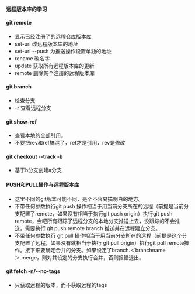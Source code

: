 #### 远程版本库的学习

#### git remote
- 显示已经注册了的远程仓库版本库
- set-url 改远程版本库的地址
- set-url --push 为推送操作设置单独的地址
- rename 改名字
- update 获取所有远程版本库的更新
- remote 删除某个注册的远程版本库

#### git branch
- 检查分支
- -r 查看远程分支

#### git show-ref
- 查看本地的全部引用。
- 不要把rev和ref搞混了，ref才是引用，rev是修改

#### git checkout --track -b <aBranch> <bBranch>
- 基于b分支创建a分支

#### PUSH和PULL操作与远程版本库
- 这里不同的git版本可能不同，是个不容易搞明白的地方。
- 不带任何参数执行git push 操作相当于用当前分支所在的远程（前提是当前分支配置了remote，如果没有相当于执行git push origin）执行git push remote，会吧所有跟踪了远程分支的本地分支推送上去，没跟踪的不会推送，需要执行 git push remote branch 推送并在远程建立分支。
- 不带任何参数执行 git pull 操作相当于用当前分支所在的远程（前提是这个分支配置了远程，如果没有就相当于执行 git pull origin）执行git pull remote操作。接下来要确定合并的分支。如果设定了branch.＜branchname＞.merge，则对其设定的分支执行合并，否则报错退出。

#### git fetch -n/--no-tags
- 只获取远程的版本，而不获取远程的tags